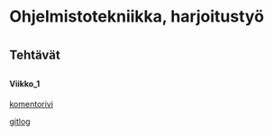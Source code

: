 # Ohjelmistotekniikka, harjoitustyö <h1> 

## Tehtävät<h2> 

#### Viikko_1<h4> 

[komentorivi](https://github.com/Hughes95/ot-harjoitustyo/tree/master/laskarit/viikko1/komentorivi.txt)

[gitlog](https://github.com/Hughes95/ot-harjoitustyo/tree/master/laskarit/viikko1/gitlog.txt)







